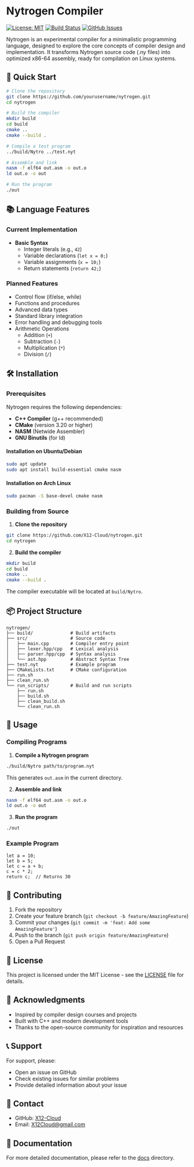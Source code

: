 # Nytrogen Compiler

[![License: MIT](https://img.shields.io/badge/License-MIT-yellow.svg)](https://opensource.org/licenses/MIT)
[![Build Status](https://github.com/yourusername/nytrogen/actions/workflows/build.yml/badge.svg)](https://github.com/yourusername/nytrogen/actions)
[![GitHub Issues](https://img.shields.io/github/issues/yourusername/nytrogen)](https://github.com/yourusername/nytrogen/issues)

Nytrogen is an experimental compiler for a minimalistic programming language, designed to explore the core concepts of compiler design and implementation. It transforms Nytrogen source code (.ny files) into optimized x86-64 assembly, ready for compilation on Linux systems.

## 🚀 Quick Start

```bash
# Clone the repository
git clone https://github.com/yourusername/nytrogen.git
cd nytrogen

# Build the compiler
mkdir build
cd build
cmake ..
cmake --build .

# Compile a test program
../build/Nytro ../test.nyt

# Assemble and link
nasm -f elf64 out.asm -o out.o
ld out.o -o out

# Run the program
./out
```

## 📚 Language Features

### Current Implementation
- **Basic Syntax**
  - Integer literals (e.g., `42`)
  - Variable declarations (`let x = 0;`)
  - Variable assignments (`x = 10;`)
  - Return statements (`return 42;`)

### Planned Features
- Control flow (if/else, while)
- Functions and procedures
- Advanced data types
- Standard library integration
- Error handling and debugging tools
- Arithmetic Operations
  - Addition (`+`)
  - Subtraction (`-`)
  - Multiplication (`*`)
  - Division (`/`)

## 🛠️ Installation

### Prerequisites

Nytrogen requires the following dependencies:

- **C++ Compiler** (g++ recommended)
- **CMake** (version 3.20 or higher)
- **NASM** (Netwide Assembler)
- **GNU Binutils** (for ld)

#### Installation on Ubuntu/Debian
```bash
sudo apt update
sudo apt install build-essential cmake nasm
```

#### Installation on Arch Linux
```bash
sudo pacman -S base-devel cmake nasm
```

### Building from Source

1. **Clone the repository**
```bash
git clone https://github.com/X12-Cloud/nytrogen.git
cd nytrogen
```

2. **Build the compiler**
```bash
mkdir build
cd build
cmake ..
cmake --build .
```

The compiler executable will be located at `build/Nytro`.

## 📦 Project Structure

```
nytrogen/
├── build/              # Build artifacts
├── src/                # Source code
│   ├── main.cpp        # Compiler entry point
│   ├── lexer.hpp/cpp   # Lexical analysis
│   ├── parser.hpp/cpp  # Syntax analysis
│   └── ast.hpp         # Abstract Syntax Tree
├── test.nyt            # Example program
├── CMakeLists.txt      # CMake configuration
├── run.sh
├── clean_run.sh
└── run_scripts/        # Build and run scripts
    ├── run.sh
    ├── build.sh
    ├── clean_build.sh
    └── clean_run.sh
```

## 📝 Usage

### Compiling Programs

1. **Compile a Nytrogen program**
```bash
./build/Nytro path/to/program.nyt
```
This generates `out.asm` in the current directory.

2. **Assemble and link**
```bash
nasm -f elf64 out.asm -o out.o
ld out.o -o out
```

3. **Run the program**
```bash
./out
```

### Example Program
```nyt
let a = 10;
let b = 5;
let c = a + b;
c = c * 2;
return c;  // Returns 30
```

## 🤝 Contributing

1. Fork the repository
2. Create your feature branch (`git checkout -b feature/AmazingFeature`)
3. Commit your changes (`git commit -m 'feat: Add some AmazingFeature'`)
4. Push to the branch (`git push origin feature/AmazingFeature`)
5. Open a Pull Request

## 📄 License

This project is licensed under the MIT License - see the [LICENSE](LICENSE) file for details.

## 🙏 Acknowledgments

- Inspired by compiler design courses and projects
- Built with C++ and modern development tools
- Thanks to the open-source community for inspiration and resources

## 📞 Support

For support, please:
- Open an issue on GitHub
- Check existing issues for similar problems
- Provide detailed information about your issue

## 📮 Contact

- GitHub: [X12-Cloud](https://github.com/X12-Cloud)
- Email: X12Cloud@gmail.com

## 📜 Documentation

For more detailed documentation, please refer to the [docs](docs) directory.

